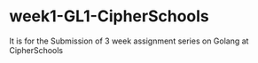 # week1-GL1-CipherSchools
 It is for the Submission of 3 week assignment series on Golang at CipherSchools

